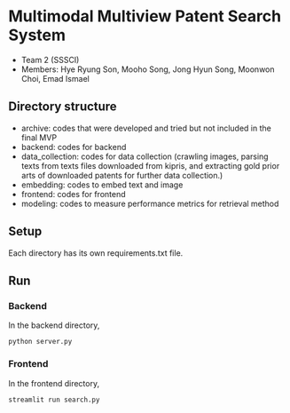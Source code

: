 # Multimodal Multiview Patent Search System
- Team 2 (SSSCI)
- Members: Hye Ryung Son, Mooho Song, Jong Hyun Song, Moonwon Choi, Emad Ismael

## Directory structure
- archive: codes that were developed and tried but not included in the final MVP
- backend: codes for backend
- data_collection: codes for data collection (crawling images, parsing texts from texts files downloaded from kipris, and extracting gold prior arts of downloaded patents for further data collection.)
- embedding: codes to embed text and image
- frontend: codes for frontend
- modeling: codes to measure performance metrics for retrieval method

## Setup
Each directory has its own requirements.txt file. 

## Run
### Backend
In the backend directory,
```
python server.py
```
### Frontend
In the frontend directory,
```
streamlit run search.py
```
